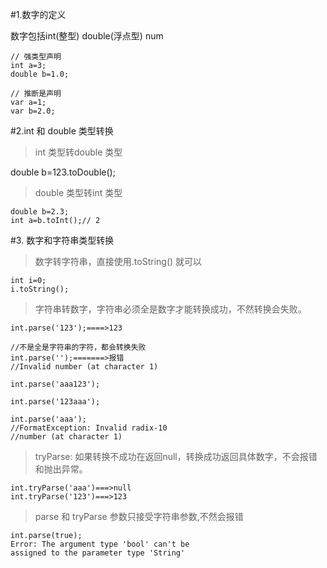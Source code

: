 #1.数字的定义

数字包括int(整型) double(浮点型) num

    // 强类型声明
    int a=3;
    double b=1.0;

    // 推断是声明
    var a=1;
    var b=2.0;

#2.int 和 double 类型转换

 >int 类型转double 类型

   double b=123.toDouble();

 >double 类型转int 类型  

    double b=2.3;
    int a=b.toInt();// 2

#3. 数字和字符串类型转换

>数字转字符串，直接使用.toString() 就可以

    int i=0;
    i.toString();
>字符串转数字，字符串必须全是数字才能转换成功，不然转换会失败。

    int.parse('123');====>123
    
    //不是全是字符串的字符，都会转换失败
    int.parse('');=======>报错
    //Invalid number (at character 1)

    int.parse('aaa123');

    int.parse('123aaa');

    int.parse('aaa');
    //FormatException: Invalid radix-10 
    //number (at character 1)

>tryParse: 如果转换不成功在返回null，转换成功返回具体数字，不会报错和抛出异常。
 
    int.tryParse('aaa')===>null
    int.tryParse('123')===>123

>parse 和 tryParse 参数只接受字符串参数,不然会报错

    int.parse(true);
    Error: The argument type 'bool' can't be 
    assigned to the parameter type 'String'

